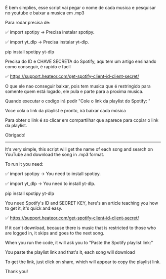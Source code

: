 É bem simplies, esse script vai pegar o nome de cada musica e pesquisar no youtube e baixar a musica em .mp3

Para rodar precisa de:

✅ import spotipy → Precisa instalar spotipy.

✅ import yt_dlp → Precisa instalar yt-dlp.

pip install spotipy yt-dlp

Precisa do ID e CHAVE SECRETA do Spotify, aqu tem um artigo ensinando como conseguir, é rapido e facil

✅ https://support.heateor.com/get-spotify-client-id-client-secret/


O que ele nao conseguir baixar, pois tem musica que é restringido para somente quem está logado, ele pula e parte para a proxima musica.


Quando executar o codigo irá pedir "Cole o link da playlist do Spotify: "

Voce cola o link da playlist e pronto, irá baixar cada música


Para obter o link é so clicar em compartilhar que aparece para copiar o link da playlist.


Obrigado!


_________________________________________________________

It's very simple, this script will get the name of each song and search on YouTube and download the song in .mp3 format.


To run it you need:

✅ import spotipy → You need to install spotipy.

✅ import yt_dlp → You need to install yt-dlp.

pip install spotipy yt-dlp


You need Spotify's ID and SECRET KEY, here's an article teaching you how to get it, it's quick and easy.

✅ https://support.heateor.com/get-spotify-client-id-client-secret/


If it can't download, because there is music that is restricted to those who are logged in, it skips and goes to the next song.


When you run the code, it will ask you to "Paste the Spotify playlist link:"

You paste the playlist link and that's it, each song will download


To get the link, just click on share, which will appear to copy the playlist link.


Thank you!


